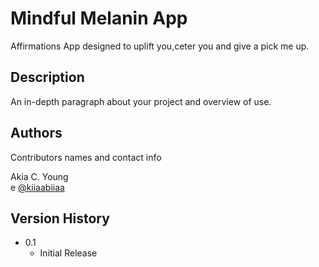 # Mindful Melanin App

Affirmations App designed to uplift you,ceter you and give a pick me up.
## Description

An in-depth paragraph about your project and overview of use.


## Authors

Contributors names and contact info

Akia C. Young  
e [@kiiaabiiaa](https://twitter.com/kiiaabiiaa)

## Version History

* 0.1
    * Initial Release
